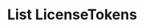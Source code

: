 ---
title: List LicenseTokens
excerpt: Retrieve a paginated, filtered list of LicenseTokens
api:
  file: swagger.yaml
  operationId: post_api-v2-licenses-tokens
hidden: false
---